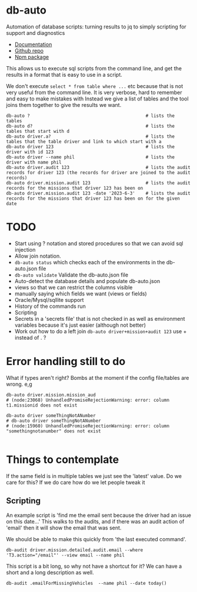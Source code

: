# db-auto
Automation of database scripts: turning results to jq to simply scripting for support and diagnostics

* [Documentation](https://github.com/db-auto/db-auto/blob/main/code/modules/db-auto/README.md)
* [Github repo](https://github.com/db-auto/db-auto)
* [Npm package](https://www.npmjs.com/package/db-auto)

This allows us to execute sql scripts from the command line, and get the results in a format that is easy to use 
in a script.

We don't execute `select * from table where ...` etc because that is not very useful from the command line. It is very verbose, hard to remember and easy to make mistakes with 
Instead we give a list of tables and the tool joins them together to give the results we want. 

```shell
db-auto ?                                            # lists the tables
db-auto d?                                           # lists the tables that start with d
db-auto driver.a?                                    # lists the tables that the table driver and link to which start with a  
db-auto driver 123                                   # lists the driver with id 123
db-auto driver --name phil                           # lists the driver with name phil    
db-auto driver.audit 123                             # lists the audit records for driver 123 (the records for driver are joined to the audit records) 
db-auto driver.mission.audit 123                     # lists the audit records for the missions that driver 123 has been on
db-auto driver.mission.audit 123 -date '2023-6-3'    # lists the audit records for the missions that driver 123 has been on for the given date
```

# TODO


* Start using ? notation and stored procedures so that we can avoid sql injection
* Allow join notation. 
* `db-auto status` which checks each of the environments in the db-auto.json file
* `db-auto validate` Validate the db-auto.json file
* Auto-detect the database details and populate db-auto.json
* views so that we can restrict the columns visible 
* manually saying which fields we want (views or fields)
* Oracle/Mysql/sqllite support
* History of the commands run
* Scripting 
* Secrets in a 'secrets file' that is not checked in as well as environment variables because it's just easier (although not better)
* Work out how to do a left join `db-auto driver+mission+audit 123` use + instead of . ?

# Error handling still to do
What if types aren't right? 
Bombs at the moment if the config file/tables are wrong. e,g 
```shell
db-auto driver.mission.mission_aud
# (node:23068) UnhandledPromiseRejectionWarning: error: column t1.missionid does not exist

db-auto driver someThingNotANumber
# db-auto driver someThingNotANumber
# (node:15960) UnhandledPromiseRejectionWarning: error: column "somethingnotanumber" does not exist


```


# Things to contemplate
If the same field is in multiple tables we just see the 'latest' value. Do we care for this? If we do care how do we let people tweak it

## Scripting

An example script is 'find me the email sent because the driver had an issue on this date...'
This walks to the audits, and if there was an audit action of 'email' then it will show the email that was sent.

We should be able to make this quickly from 'the last executed command'.


```shell
db-audit driver.mission.detailed.audit.email --where 'T3.action="/email"' --view email --name phil
```
This script is a bit long, so why not have a shortcut for it? We can have a short and a long description as well.

```shell
db-audit .emailForMissingVehicles  --name phil --date today()
```




